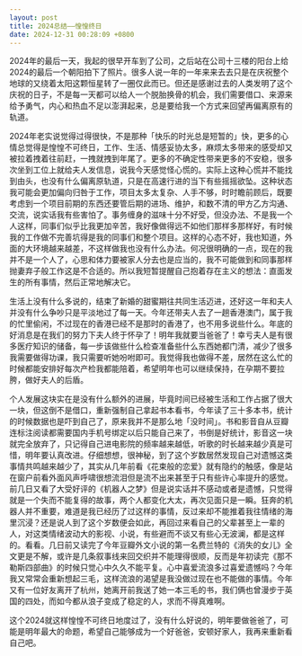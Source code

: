 ```yaml
---
layout: post
title: 2024总结——惶惶终日
date: 2024-12-31 00:28:09 +0800
---
```

2024年的最后一天，我起的很早开车到了公司，之后站在公司十三楼的阳台上给2024的最后一个朝阳拍下了照片。很多人说一年的一年来来去去只是在庆祝整个地球的又绕着太阳这颗恒星转了一圈仅此而已。但还是感谢过去的人类发明了这个庆祝的日子，不是每一天都可以给人一个脱胎换骨的机会，我们需要借口、来源来给予勇气，内心和热血不足以澎湃起来，总是要给我一个方式来回望再偏离原有的轨道。  

2024年老实说觉得过得很快，不是那种「快乐的时光总是短暂的」快，更多的心情总觉得是惶惶不可终日，工作、生活、情感妥协太多，麻烦太多带来的感受却又被拉着拽着往前赶，一拽就拽到年尾了。更多的不确定性带来更多的不安稳，很多次坐到工位上就给夫人发信息，说我今天感觉怪心慌的。实际上这种心慌并不能找到由头，也没有什么偏离原轨道，只是在高速行进的当下有些摇摇欲坠。这种状态我可能会更加偏向归咎于工作，项目太多太复杂、人手不够，时时瞻前顾后，既要考虑到一个项目前期的东西还要管后期的进场、维护，和数不清的甲方乙方沟通、交流，说实话我有些害怕了。事务缠身的滋味十分不好受，但没办法、不是我一个人这样，同事们似乎比我更加辛苦，我好像做得远不如他们那样多那样好，有时候我的工作做不完善坑得是我的同事们和整个项目。这样的心态不好，我也知道，外面的大环境越来越差，不这样做我也没有什么办法。何况很明确的一点，现在的我并不是一个人了，心思和体力要被家人分去也是应当的，我不可能做到和同事那样抛妻弃子般工作这是不合适的。所以我短暂提醒自己抱着存在主义的想法：直面发生的所有事情，然后正常地解决它。  

生活上没有什么多说的，结束了新婚的甜蜜期往共同生活迈进，还好这一年和夫人并没有什么争吵只是平淡地过了每一天。今年还带夫人去了一趟香港澳门，属于我的忙里偷闲，不过现在的香港已经不是那时的香港了，也不用多说些什么。年底的好消息是在我们的努力下夫人终于怀孕了！明年我就要当爸爸了！幸亏夫人是有很多医疗知识的储备，每一步该做些什么检查准备些什么东西她都门清，减少了很多我需要做得功课，我只需要听她吩咐即可。我觉得我也做得不差，居然在这么忙的时候都能安排好每次产检我都能陪着，希望明年也可以继续保持，在孕期不要拉胯，做好夫人的后盾。  

个人发展这块实在是没有什么额外的进展，毕竟时间已经被生活和工作占据了很大一块，但这倒不是借口，重新强制自己拿起书本看书，今年读了三十多本书，统计的时候数据也是吓到自己了，原来我并不是那么地「没时间」。书和影音自从豆瓣连标注阅读都需要国内手机号绑定以后只能自己来了，书倒是好统计，影音这一块就完全放弃了，只记得自己进电影院的频率越来越低，听歌的时长越来越少真是可惜，明年要认真改进。仔细想想，很神秘，到了这个岁数居然发现自己对遗憾这类事情共鸣越来越少了，其实从几年前看《花束般的恋爱》就有隐约的触感，像是站在窗户前看外面风声呼啸很想流泪但是流不出来甚至于只有些许心率提升的感觉。前几日又看了大受好评的《机器人之梦》但是说实话并不感动或者是遗憾，只觉得就是一个失而不能复得的故事，两个人都变化大太，再次见面只是一瞬。狂奔的机器人并不重要，难道是我已经历了过这样的事情，反过来却不能推着我往情绪的海里沉浸？还是说人到了这个岁数便会如此，再回过来看自己的父辈甚至上一辈的人，对这类情绪波动大的影视、小说，有些避而不谈又有些心无波澜，都是这样的。看看。几日前又读完了今年豆瓣外文小说的第一名费兰特的《消失的女儿》全文更是不解，或许是几条叙事线来回交织并不能理得很顺，反而是年初读完《那不勒斯四部曲》的时候只觉心中久久不能平复。心中喜爱流浪多过喜爱遗憾吗？今年我又常常会重新想起三毛，这样流浪的渴望是我没做过现在也不能做的事情。今年又有一位好友离开了杭州，她离开前我送了她一本三毛的书，我们俩也曾漫步于英国的四处，而如今都从浪子变成了稳定的人，求而不得真难啊。  

这个2024就这样惶惶不可终日地度过了，没有什么好说的，明年要做爸爸了，可能是明年最大的命题，希望自己能够成为一个好爸爸，安顿好家人，我再来重新看自己吧。  